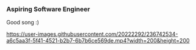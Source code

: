 ### Aspiring Software Engineer

Good song :)


https://user-images.githubusercontent.com/20222292/236742534-a6c5aa3f-5f41-4521-b2b7-6b7b6ce569de.mp4?width=200&height=200

